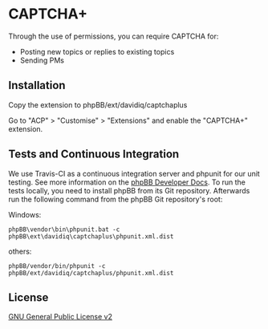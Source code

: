 # CAPTCHA+

Through the use of permissions, you can require CAPTCHA for:
* Posting new topics or replies to existing topics
* Sending PMs

## Installation

Copy the extension to phpBB/ext/davidiq/captchaplus

Go to "ACP" > "Customise" > "Extensions" and enable the "CAPTCHA+" extension.

## Tests and Continuous Integration

We use Travis-CI as a continuous integration server and phpunit for our unit testing. See more information on the [phpBB Developer Docs](https://area51.phpbb.com/docs/dev/master/testing/index.html).
To run the tests locally, you need to install phpBB from its Git repository. Afterwards run the following command from the phpBB Git repository's root:

Windows:

    phpBB\vendor\bin\phpunit.bat -c phpBB\ext\davidiq\captchaplus\phpunit.xml.dist

others:

    phpBB/vendor/bin/phpunit -c phpBB/ext/davidiq/captchaplus/phpunit.xml.dist

## License

[GNU General Public License v2](license.txt)
